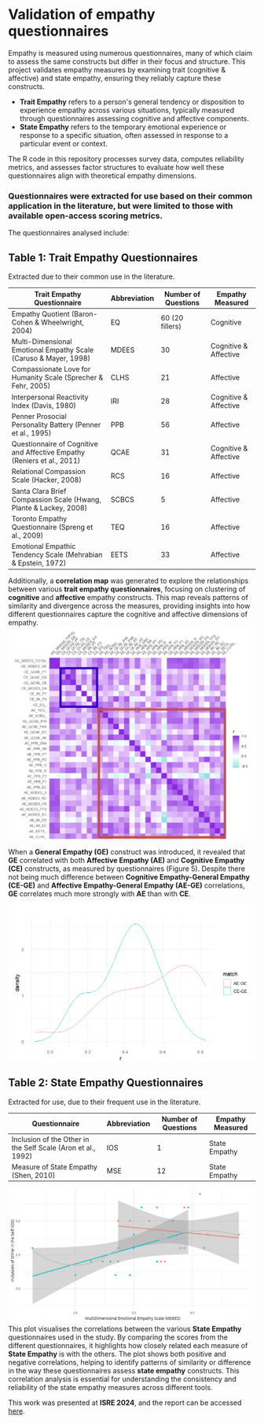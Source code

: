 # Validation of empathy questionnaires
Empathy is measured using numerous questionnaires, many of which claim to assess the same constructs but differ in their focus and structure. This project validates empathy measures by examining trait (cognitive & affective) and state empathy, ensuring they reliably capture these constructs.

- **Trait Empathy** refers to a person's general tendency or disposition to experience empathy across various situations, typically measured through questionnaires assessing cognitive and affective components.  
- **State Empathy** refers to the temporary emotional experience or response to a specific situation, often assessed in response to a particular event or context.
  
The R code in this repository processes survey data, computes reliability metrics, and assesses factor structures to evaluate how well these questionnaires align with theoretical empathy dimensions.

### **Questionnaires were extracted for use based on their common application in the literature, but were limited to those with available open-access scoring metrics.**

The questionnaires analysed include:
## **Table 1: Trait Empathy Questionnaires**  
Extracted due to their common use in the literature.  

| Trait Empathy Questionnaire | Abbreviation | Number of Questions | Empathy Measured |
|--------------|-------------|--------------------|------------------|
| Empathy Quotient (Baron-Cohen & Wheelwright, 2004) | EQ | 60 (20 fillers) | Cognitive |
| Multi-Dimensional Emotional Empathy Scale (Caruso & Mayer, 1998) | MDEES | 30 | Cognitive & Affective |
| Compassionate Love for Humanity Scale (Sprecher & Fehr, 2005) | CLHS | 21 | Affective |
| Interpersonal Reactivity Index (Davis, 1980) | IRI | 28 | Cognitive & Affective |
| Penner Prosocial Personality Battery (Penner et al., 1995) | PPB | 56 | Affective |
| Questionnaire of Cognitive and Affective Empathy (Reniers et al., 2011) | QCAE | 31 | Cognitive & Affective |
| Relational Compassion Scale (Hacker, 2008) | RCS | 16 | Affective |
| Santa Clara Brief Compassion Scale (Hwang, Plante & Lackey, 2008) | SCBCS | 5 | Affective |
| Toronto Empathy Questionnaire (Spreng et al., 2009) | TEQ | 16 | Affective |
| Emotional Empathic Tendency Scale (Mehrabian & Epstein, 1972) | EETS | 33 | Affective |

Additionally, a **correlation map** was generated to explore the relationships between various **trait empathy questionnaires**, focusing on clustering of **cognitive** and **affective** empathy constructs. This map reveals patterns of similarity and divergence across the measures, providing insights into how different questionnaires capture the cognitive and affective dimensions of empathy.
![Trait Empathy Correlation Map](correlation-map.png)

When a **General Empathy (GE)** construct was introduced, it revealed that **GE** correlated with both **Affective Empathy (AE)** and **Cognitive Empathy (CE)** constructs, as measured by questionnaires (Figure 5). Despite there not being much difference between **Cognitive Empathy-General Empathy (CE-GE)** and **Affective Empathy-General Empathy (AE-GE)** correlations, **GE** correlates much more strongly with **AE** than with **CE**.

![Correlation Density Plot](density.png)

## **Table 2: State Empathy Questionnaires**  
Extracted for use, due to their frequent use in the literature.  

| Questionnaire | Abbreviation | Number of Questions | Empathy Measured |
|--------------|-------------|--------------------|------------------|
| Inclusion of the Other in the Self Scale (Aron et al., 1992) | IOS | 1 | State Empathy |
| Measure of State Empathy (Shen, 2010) | MSE | 12 | State Empathy |

![State empathy correlation Plot](state-emp.png)
This plot visualises the correlations between the various **State Empathy** questionnaires used in the study. By comparing the scores from the different questionnaires, it highlights how closely related each measure of **State Empathy** is with the others. The plot shows both positive and negative correlations, helping to identify patterns of similarity or difference in the way these questionnaires assess **state empathy** constructs. This correlation analysis is essential for understanding the consistency and reliability of the state empathy measures across different tools.

This work was presented at **ISRE 2024**, and the report can be accessed [here](https://osf.io/fjaux).
